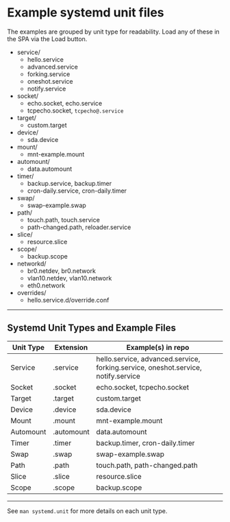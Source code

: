 # Example systemd unit files

The examples are grouped by unit type for readability. Load any of these in the SPA via the Load button.

- service/
  - hello.service
  - advanced.service
  - forking.service
  - oneshot.service
  - notify.service
- socket/
  - echo.socket, echo.service
  - tcpecho.socket, `tcpecho@.service`
- target/
  - custom.target
- device/
  - sda.device
- mount/
  - mnt-example.mount
- automount/
  - data.automount
- timer/
  - backup.service, backup.timer
  - cron-daily.service, cron-daily.timer
- swap/
  - swap-example.swap
- path/
  - touch.path, touch.service
  - path-changed.path, reloader.service
- slice/
  - resource.slice
- scope/
  - backup.scope
- networkd/
  - br0.netdev, br0.network
  - vlan10.netdev, vlan10.network
  - eth0.network
- overrides/
  - hello.service.d/override.conf

---

## Systemd Unit Types and Example Files

| Unit Type   | Extension   | Example(s) in repo                |
|------------|-------------|-----------------------------------|
| Service    | .service    | hello.service, advanced.service, forking.service, oneshot.service, notify.service |
| Socket     | .socket     | echo.socket, tcpecho.socket        |
| Target     | .target     | custom.target                      |
| Device     | .device     | sda.device                         |
| Mount      | .mount      | mnt-example.mount                  |
| Automount  | .automount  | data.automount                     |
| Timer      | .timer      | backup.timer, cron-daily.timer     |
| Swap       | .swap       | swap-example.swap                  |
| Path       | .path       | touch.path, path-changed.path      |
| Slice      | .slice      | resource.slice                     |
| Scope      | .scope      | backup.scope                       |

---

See `man systemd.unit` for more details on each unit type.
